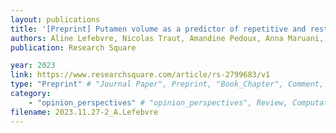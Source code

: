 ```yaml
---
layout: publications
title: '[Preprint] Putamen volume as a predictor of repetitive and restricted behaviors and interests related intensity in autism'
authors: Aline Lefebvre, Nicolas Traut, Amandine Pedoux, Anna Maruani, Anita Beggiato, Monique Elmaleh, David Germanaud, Anouck Amestoy, Myriam Ly-Le Moal, Christopher Chatham, Lorraine Murtagh, Manuel Bouvard, Marianne Alisson, Marion Leboyer, Thomas Bourgeron, Roberto Toro, Guillaume Dumas, Clara Moreau, Richard Delorme
publication: Research Square

year: 2023
link: https://www.researchsquare.com/article/rs-2799683/v1
type: "Preprint" # "Journal Paper", Preprint, "Book_Chapter", Comment, "Poster_Conference"
category: 
    - "opinion_perspectives" # "opinion_perspectives", Review, Computational, Social Cognitive and Affective Neuroscience, Experimental
filename: 2023.11.27-2_A.Lefebvre
---
```

